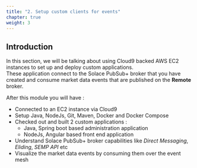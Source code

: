 ```yaml
---
title: "2. Setup custom clients for events"
chapter: true
weight: 3
---
```


## Introduction

In this section, we will be talking about using Cloud9 backed AWS EC2 instances to set up and deploy custom applications. \
These application connect to the Solace PubSub+ broker that you have created and consume market data events that are published on the **Remote** broker.

After this module you will have :
- Connected to an EC2 instance via Cloud9
- Setup Java, NodeJs, Git, Maven, Docker and Docker Compose
- Checked out and built 2 custom applications :
  - Java, Spring boot based administration application
  - NodeJs, Angular based front end application
- Understand Solace PubSub+ broker capabilities like _Direct Messaging_, _Eliding_, _SEMP API_ etc
- Visualize the market data events by consuming them over the event mesh